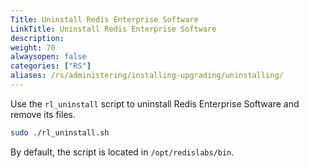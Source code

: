 ```yaml
---
Title: Uninstall Redis Enterprise Software
LinkTitle: Uninstall Redis Enterprise Software
description:
weight: 70
alwaysopen: false
categories: ["RS"]
aliases: /rs/administering/installing-upgrading/uninstalling/
---
```


Use the `rl_uninstall` script to uninstall Redis Enterprise Software and remove its files.

```sh
sudo ./rl_uninstall.sh
```

By default, the script is located in `/opt/redislabs/bin`.
